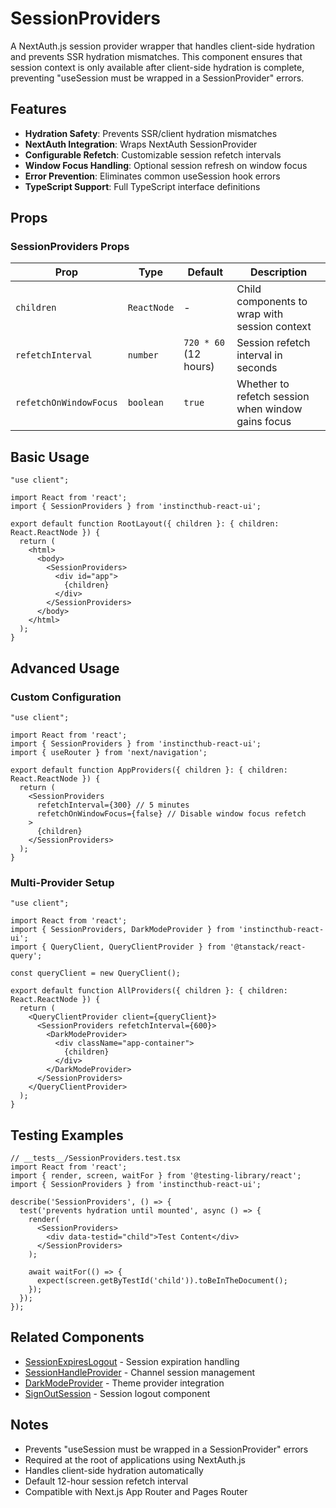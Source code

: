 # SessionProviders

A NextAuth.js session provider wrapper that handles client-side hydration and prevents SSR hydration mismatches. This component ensures that session context is only available after client-side hydration is complete, preventing "useSession must be wrapped in a SessionProvider" errors.

## Features

- **Hydration Safety**: Prevents SSR/client hydration mismatches
- **NextAuth Integration**: Wraps NextAuth SessionProvider
- **Configurable Refetch**: Customizable session refetch intervals
- **Window Focus Handling**: Optional session refresh on window focus
- **Error Prevention**: Eliminates common useSession hook errors
- **TypeScript Support**: Full TypeScript interface definitions

## Props

### SessionProviders Props

| Prop | Type | Default | Description |
|------|------|---------|-------------|
| `children` | `ReactNode` | - | Child components to wrap with session context |
| `refetchInterval` | `number` | `720 * 60` (12 hours) | Session refetch interval in seconds |
| `refetchOnWindowFocus` | `boolean` | `true` | Whether to refetch session when window gains focus |

## Basic Usage

```tsx
"use client";

import React from 'react';
import { SessionProviders } from 'instincthub-react-ui';

export default function RootLayout({ children }: { children: React.ReactNode }) {
  return (
    <html>
      <body>
        <SessionProviders>
          <div id="app">
            {children}
          </div>
        </SessionProviders>
      </body>
    </html>
  );
}
```

## Advanced Usage

### Custom Configuration

```tsx
"use client";

import React from 'react';
import { SessionProviders } from 'instincthub-react-ui';
import { useRouter } from 'next/navigation';

export default function AppProviders({ children }: { children: React.ReactNode }) {
  return (
    <SessionProviders
      refetchInterval={300} // 5 minutes
      refetchOnWindowFocus={false} // Disable window focus refetch
    >
      {children}
    </SessionProviders>
  );
}
```

### Multi-Provider Setup

```tsx
"use client";

import React from 'react';
import { SessionProviders, DarkModeProvider } from 'instincthub-react-ui';
import { QueryClient, QueryClientProvider } from '@tanstack/react-query';

const queryClient = new QueryClient();

export default function AllProviders({ children }: { children: React.ReactNode }) {
  return (
    <QueryClientProvider client={queryClient}>
      <SessionProviders refetchInterval={600}>
        <DarkModeProvider>
          <div className="app-container">
            {children}
          </div>
        </DarkModeProvider>
      </SessionProviders>
    </QueryClientProvider>
  );
}
```

## Testing Examples

```tsx
// __tests__/SessionProviders.test.tsx
import React from 'react';
import { render, screen, waitFor } from '@testing-library/react';
import { SessionProviders } from 'instincthub-react-ui';

describe('SessionProviders', () => {
  test('prevents hydration until mounted', async () => {
    render(
      <SessionProviders>
        <div data-testid="child">Test Content</div>
      </SessionProviders>
    );

    await waitFor(() => {
      expect(screen.getByTestId('child')).toBeInTheDocument();
    });
  });
});
```

## Related Components

- [SessionExpiresLogout](./SessionExpiresLogout.md) - Session expiration handling
- [SessionHandleProvider](./SessionHandleProvider.md) - Channel session management  
- [DarkModeProvider](./DarkModeProvider.md) - Theme provider integration
- [SignOutSession](./SignOutSession.md) - Session logout component

## Notes

- Prevents "useSession must be wrapped in a SessionProvider" errors
- Required at the root of applications using NextAuth.js
- Handles client-side hydration automatically
- Default 12-hour session refetch interval
- Compatible with Next.js App Router and Pages Router

